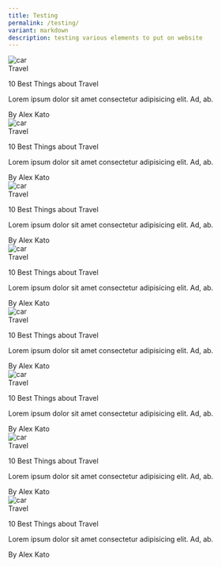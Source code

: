 ```yaml
---
title: Testing
permalink: /testing/
variant: markdown
description: testing various elements to put on website
---
```

<div class="wrapper">
  <div class="cards_wrap">
    <div class="card_item">
      <div class="card_inner">
        <div class="card_top">
          <img alt="car" src="https://i.imgur.com/qhE9KtV.jpg">
        </div>
        <div class="card_bottom">
          <div class="card_category">
            Travel
          </div>
          <div class="card_info">
            <p class="title">10 Best Things about Travel</p>
            <p>
              Lorem ipsum dolor sit amet consectetur adipisicing elit. Ad, ab.
            </p>
          </div>
          <div class="card_creator">
            By Alex Kato
          </div>
        </div>
      </div>
    </div>
    <div class="card_item">
      <div class="card_inner">
        <div class="card_top">
          <img alt="car" src="https://i.imgur.com/qhE9KtV.jpg">
        </div>
        <div class="card_bottom">
          <div class="card_category">
            Travel
          </div>
          <div class="card_info">
            <p class="title">10 Best Things about Travel</p>
            <p>
              Lorem ipsum dolor sit amet consectetur adipisicing elit. Ad, ab.
            </p>
          </div>
          <div class="card_creator">
            By Alex Kato
          </div>
        </div>
      </div>
    </div>
    <div class="card_item">
      <div class="card_inner">
        <div class="card_top">
          <img alt="car" src="https://i.imgur.com/qhE9KtV.jpg">
        </div>
        <div class="card_bottom">
          <div class="card_category">
            Travel
          </div>
          <div class="card_info">
            <p class="title">10 Best Things about Travel</p>
            <p>
              Lorem ipsum dolor sit amet consectetur adipisicing elit. Ad, ab.
            </p>
          </div>
          <div class="card_creator">
            By Alex Kato
          </div>
        </div>
      </div>
    </div>
    <div class="card_item">
      <div class="card_inner">
        <div class="card_top">
          <img alt="car" src="https://i.imgur.com/qhE9KtV.jpg">
        </div>
        <div class="card_bottom">
          <div class="card_category">
            Travel
          </div>
          <div class="card_info">
            <p class="title">10 Best Things about Travel</p>
            <p>
              Lorem ipsum dolor sit amet consectetur adipisicing elit. Ad, ab.
            </p>
          </div>
          <div class="card_creator">
            By Alex Kato
          </div>
        </div>
      </div>
    </div>
    <div class="card_item">
      <div class="card_inner">
        <div class="card_top">
          <img alt="car" src="https://i.imgur.com/qhE9KtV.jpg">
        </div>
        <div class="card_bottom">
          <div class="card_category">
            Travel
          </div>
          <div class="card_info">
            <p class="title">10 Best Things about Travel</p>
            <p>
              Lorem ipsum dolor sit amet consectetur adipisicing elit. Ad, ab.
            </p>
          </div>
          <div class="card_creator">
            By Alex Kato
          </div>
        </div>
      </div>
    </div>
    <div class="card_item">
      <div class="card_inner">
        <div class="card_top">
          <img alt="car" src="https://i.imgur.com/qhE9KtV.jpg">
        </div>
        <div class="card_bottom">
          <div class="card_category">
            Travel
          </div>
          <div class="card_info">
            <p class="title">10 Best Things about Travel</p>
            <p>
              Lorem ipsum dolor sit amet consectetur adipisicing elit. Ad, ab.
            </p>
          </div>
          <div class="card_creator">
            By Alex Kato
          </div>
        </div>
      </div>
    </div>
    <div class="card_item">
      <div class="card_inner">
        <div class="card_top">
          <img alt="car" src="https://i.imgur.com/qhE9KtV.jpg">
        </div>
        <div class="card_bottom">
          <div class="card_category">
            Travel
          </div>
          <div class="card_info">
            <p class="title">10 Best Things about Travel</p>
            <p>
              Lorem ipsum dolor sit amet consectetur adipisicing elit. Ad, ab.
            </p>
          </div>
          <div class="card_creator">
            By Alex Kato
          </div>
        </div>
      </div>
    </div>
    <div class="card_item">
      <div class="card_inner">
        <div class="card_top">
          <img alt="car" src="https://i.imgur.com/qhE9KtV.jpg">
        </div>
        <div class="card_bottom">
          <div class="card_category">
            Travel
          </div>
          <div class="card_info">
            <p class="title">10 Best Things about Travel</p>
            <p>
              Lorem ipsum dolor sit amet consectetur adipisicing elit. Ad, ab.
            </p>
          </div>
          <div class="card_creator">
            By Alex Kato
          </div>
        </div>
      </div>
    </div>
  </div>
</div>
